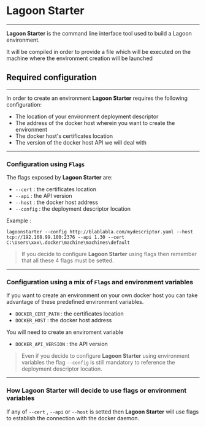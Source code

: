 # Lagoon Starter
___

**Lagoon Starter** is the command line interface tool used to build a Lagoon environment.

It will be compiled in order to provide a file which will be executed on the machine where the environment creation will be launched


## Required configuration
___
In order to create an environment **Lagoon Starter** requires the following configuration:

* The location of your environment deployment descriptor
* The address of the docker host wherein you want to create the environment
* The docker host's certificates location
* The version of the docker host API we will deal with


___
### Configuration using `Flags`

The flags exposed by **Lagoon Starter** are:

* `--cert` : the certificates location
* `--api` : the API version
* `--host` : the docker host address 
* `--config` : the deployment descriptor location

Example :

`lagoonstarter --config http://blablabla.com/mydescriptor.yaml --host tcp://192.168.99.100:2376 --api 1.30 --cert C:\Users\xxx\.docker\machine\machines\default
`
 
> If you decide to configure **Lagoon Starter** using flags then remember that all these 4 flags must be setted.

___
### Configuration using a mix of `Flags` and environment variables

If you want to create an environment on your own docker host you can take advantage of these predefined environment variables.

* `DOCKER_CERT_PATH` : the certificates location
* `DOCKER_HOST` : the docker host address 

You will need to create an enviroment variable

* `DOCKER_API_VERSION` : the API version

> Even if you decide to configure **Lagoon Starter** using environment variables the flag `--config` is still mandatory to reference the deployment descriptor location.

---
### How Lagoon Starter will decide to use flags or environment variables

If any of `--cert` , `--api` or `--host` is setted then **Lagoon Starter** will use flags to establish the connection with the docker daemon.
